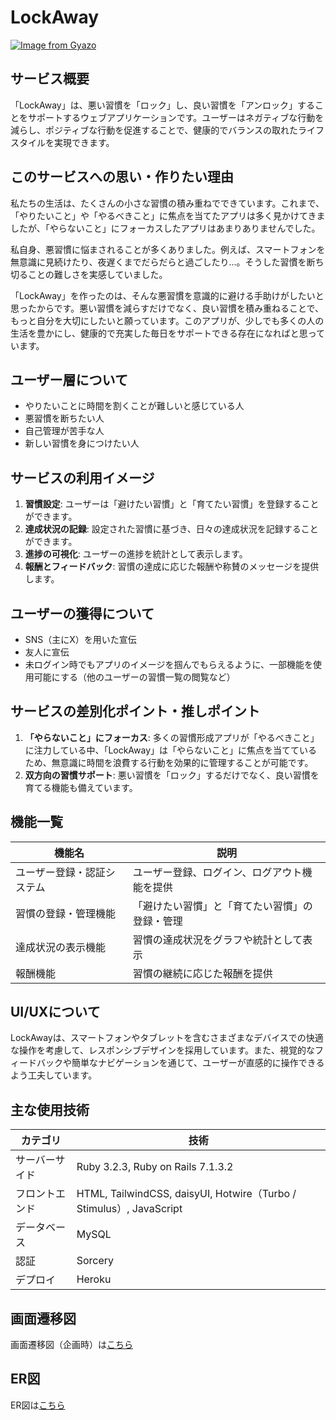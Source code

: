 # LockAway

[![Image from Gyazo](https://i.gyazo.com/f828d9ebe0a6ac07f5ccd36e76e18793.png)](https://gyazo.com/f828d9ebe0a6ac07f5ccd36e76e18793)

## サービス概要

「LockAway」は、悪い習慣を「ロック」し、良い習慣を「アンロック」することをサポートするウェブアプリケーションです。ユーザーはネガティブな行動を減らし、ポジティブな行動を促進することで、健康的でバランスの取れたライフスタイルを実現できます。

## このサービスへの思い・作りたい理由

私たちの生活は、たくさんの小さな習慣の積み重ねでできています。これまで、「やりたいこと」や「やるべきこと」に焦点を当てたアプリは多く見かけてきましたが、「やらないこと」にフォーカスしたアプリはあまりありませんでした。

私自身、悪習慣に悩まされることが多くありました。例えば、スマートフォンを無意識に見続けたり、夜遅くまでだらだらと過ごしたり…。そうした習慣を断ち切ることの難しさを実感していました。

「LockAway」を作ったのは、そんな悪習慣を意識的に避ける手助けがしたいと思ったからです。悪い習慣を減らすだけでなく、良い習慣を積み重ねることで、もっと自分を大切にしたいと願っています。このアプリが、少しでも多くの人の生活を豊かにし、健康的で充実した毎日をサポートできる存在になればと思っています。

## ユーザー層について

- やりたいことに時間を割くことが難しいと感じている人
- 悪習慣を断ちたい人
- 自己管理が苦手な人
- 新しい習慣を身につけたい人

## サービスの利用イメージ

1. **習慣設定**: ユーザーは「避けたい習慣」と「育てたい習慣」を登録することができます。
2. **達成状況の記録**: 設定された習慣に基づき、日々の達成状況を記録することができます。
3. **進捗の可視化**: ユーザーの進捗を統計として表示します。
4. **報酬とフィードバック**: 習慣の達成に応じた報酬や称賛のメッセージを提供します。

## ユーザーの獲得について

- SNS（主にX）を用いた宣伝
- 友人に宣伝
- 未ログイン時でもアプリのイメージを掴んでもらえるように、一部機能を使用可能にする（他のユーザーの習慣一覧の閲覧など）

## サービスの差別化ポイント・推しポイント

1. **「やらないこと」にフォーカス**: 多くの習慣形成アプリが「やるべきこと」に注力している中、「LockAway」は「やらないこと」に焦点を当てているため、無意識に時間を浪費する行動を効果的に管理することが可能です。
2. **双方向の習慣サポート**: 悪い習慣を「ロック」するだけでなく、良い習慣を育てる機能も備えています。

## 機能一覧

| 機能名 | 説明 |
| --- | --- |
| ユーザー登録・認証システム | ユーザー登録、ログイン、ログアウト機能を提供 |
| 習慣の登録・管理機能 | 「避けたい習慣」と「育てたい習慣」の登録・管理 |
| 達成状況の表示機能 | 習慣の達成状況をグラフや統計として表示 |
| 報酬機能 | 習慣の継続に応じた報酬を提供 |

## UI/UXについて

LockAwayは、スマートフォンやタブレットを含むさまざまなデバイスでの快適な操作を考慮して、レスポンシブデザインを採用しています。また、視覚的なフィードバックや簡単なナビゲーションを通じて、ユーザーが直感的に操作できるよう工夫しています。

## 主な使用技術

| カテゴリ | 技術 |
| --- | --- |
| サーバーサイド | Ruby 3.2.3, Ruby on Rails 7.1.3.2 |
| フロントエンド | HTML, TailwindCSS, daisyUI, Hotwire（Turbo / Stimulus）, JavaScript |
| データベース | MySQL |
| 認証 | Sorcery |
| デプロイ | Heroku |

## 画面遷移図

画面遷移図（企画時）は[こちら](https://www.figma.com/file/Q2u0pKoIFN1LrdvBUic4S7/LockAway?type=design&t=zdL9i7K1Ozu3jlQ3-6)

## ER図

ER図は[こちら](https://viewer.diagrams.net/?tags=%7B%7D&highlight=0000ff&edit=_blank&layers=1&nav=1&title=lockaway-er-diagram.drawio#Uhttps%3A%2F%2Fdrive.google.com%2Fuc%3Fid%3D1loKvYOCyuzMYhKh2IrdWCPF9gb315BAv%26export%3Ddownload)
